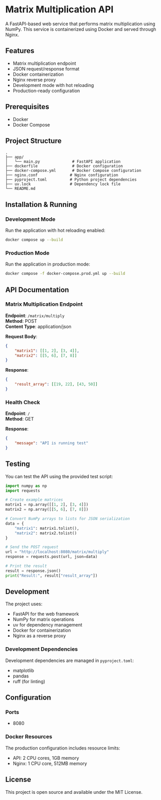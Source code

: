 # Matrix Multiplication API

A FastAPI-based web service that performs matrix multiplication using NumPy. This service is containerized using Docker and served through Nginx.

## Features

- Matrix multiplication endpoint
- JSON request/response format
- Docker containerization
- Nginx reverse proxy
- Development mode with hot reloading
- Production-ready configuration

## Prerequisites

- Docker
- Docker Compose

## Project Structure

```
.
├── app/
│   └── main.py              # FastAPI application
├── dockerfile               # Docker configuration
├── docker-compose.yml       # Docker Compose configuration
├── nginx.conf              # Nginx configuration
├── pyproject.toml          # Python project dependencies
├── uv.lock                 # Dependency lock file
└── README.md
```

## Installation & Running

### Development Mode

Run the application with hot reloading enabled:

```bash
docker compose up --build
```

### Production Mode

Run the application in production mode:

```bash
docker compose -f docker-compose.prod.yml up --build
```

## API Documentation

### Matrix Multiplication Endpoint

**Endpoint**: `/matrix/multiply`  
**Method**: POST  
**Content Type**: application/json

**Request Body**:
```json
{
    "matrix1": [[1, 2], [3, 4]],
    "matrix2": [[5, 6], [7, 8]]
}
```

**Response**:
```json
{
    "result_array": [[19, 22], [43, 50]]
}
```

### Health Check

**Endpoint**: `/`  
**Method**: GET

**Response**:
```json
{
    "message": "API is running test"
}
```

## Testing

You can test the API using the provided test script:

```python
import numpy as np
import requests

# Create example matrices
matrix1 = np.array([[1, 2], [3, 4]])
matrix2 = np.array([[5, 6], [7, 8]])

# Convert NumPy arrays to lists for JSON serialization
data = {
    "matrix1": matrix1.tolist(),
    "matrix2": matrix2.tolist()
}

# Send the POST request
url = "http://localhost:8080/matrix/multiply"
response = requests.post(url, json=data)

# Print the result
result = response.json()
print("Result:", result["result_array"])
```

## Development

The project uses:
- FastAPI for the web framework
- NumPy for matrix operations
- uv for dependency management
- Docker for containerization
- Nginx as a reverse proxy

### Development Dependencies

Development dependencies are managed in `pyproject.toml`:
- matplotlib
- pandas
- ruff (for linting)

## Configuration


### Ports

- 8080

### Docker Resources

The production configuration includes resource limits:
- API: 2 CPU cores, 1GB memory
- Nginx: 1 CPU core, 512MB memory


## License

This project is open source and available under the MIT License.